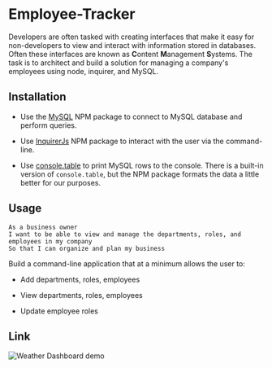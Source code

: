 # Employee-Tracker
Developers are often tasked with creating interfaces that make it easy for non-developers to view and interact with information stored in databases. Often these interfaces are known as **C**ontent **M**anagement **S**ystems. The task is to architect and build a solution for managing a company's employees using node, inquirer, and MySQL.

## Installation
* Use the [MySQL](https://www.npmjs.com/package/mysql) NPM package to connect to  MySQL database and perform queries.

* Use [InquirerJs](https://www.npmjs.com/package/inquirer/v/0.2.3) NPM package to interact with the user via the command-line.

* Use [console.table](https://www.npmjs.com/package/console.table) to print MySQL rows to the console. There is a built-in version of `console.table`, but the NPM package formats the data a little better for our purposes.

## Usage
```
As a business owner
I want to be able to view and manage the departments, roles, and employees in my company
So that I can organize and plan my business
```
Build a command-line application that at a minimum allows the user to:

  * Add departments, roles, employees

  * View departments, roles, employees

  * Update employee roles

## Link
![Weather Dashboard demo](assets/img/Employee-Tracker.gif)